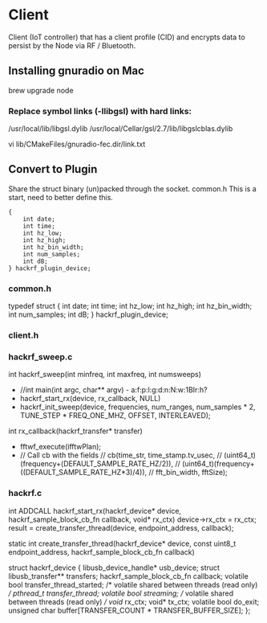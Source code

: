# Client
Client (IoT controller) that has a client profile (CID) and encrypts data to persist by the Node via RF / Bluetooth.


## Installing gnuradio on Mac

brew upgrade node

### Replace symbol links (-llibgsl) with hard links:
 /usr/local/lib/libgsl.dylib 
 /usr/local/Cellar/gsl/2.7/lib/libgslcblas.dylib

vi lib/CMakeFiles/gnuradio-fec.dir/link.txt 

## Convert to Plugin
Share the struct binary (un)packed through the socket.  common.h
This is a start, need to better define this.

```typedef struct
{
    int date;
    int time;
    int hz_low;
    int hz_high;
    int hz_bin_width;
    int num_samples;
    int dB;
} hackrf_plugin_device;
```

### common.h

typedef struct
{
    int date;
    int time;
    int hz_low;
    int hz_high;
    int hz_bin_width;
    int num_samples;
    int dB;
} hackrf_plugin_device;


### client.h



### hackrf_sweep.c

int hackrf_sweep(int minfreq, int maxfreq, int numsweeps)
- //int main(int argc, char** argv) - a:f:p:l:g:d:n:N:w:1BIr:h?
- hackrf_start_rx(device, rx_callback, NULL)
- hackrf_init_sweep(device, frequencies, num_ranges, num_samples * 2,
            TUNE_STEP * FREQ_ONE_MHZ, OFFSET, INTERLEAVED);

int rx_callback(hackrf_transfer* transfer)
- fftwf_execute(ifftwPlan);
- // Call cb with the fields
  // cb(time_str, time_stamp.tv_usec,
  //  (uint64_t)(frequency+(DEFAULT_SAMPLE_RATE_HZ/2)),
  //  (uint64_t)(frequency+((DEFAULT_SAMPLE_RATE_HZ*3)/4)),
  //  fft_bin_width, fftSize);


### hackrf.c

int ADDCALL hackrf_start_rx(hackrf_device* device, hackrf_sample_block_cb_fn callback, void* rx_ctx)
    device->rx_ctx = rx_ctx;
    result = create_transfer_thread(device, endpoint_address, callback);

static int create_transfer_thread(hackrf_device* device,
    const uint8_t endpoint_address,
        hackrf_sample_block_cb_fn callback)

struct hackrf_device {
    libusb_device_handle* usb_device;
    struct libusb_transfer** transfers;
    hackrf_sample_block_cb_fn callback;
    volatile bool transfer_thread_started; /* volatile shared between threads (read only) */
    pthread_t transfer_thread;
    volatile bool streaming; /* volatile shared between threads (read only) */
    void* rx_ctx;
    void* tx_ctx;
    volatile bool do_exit;
    unsigned char buffer[TRANSFER_COUNT * TRANSFER_BUFFER_SIZE];
};


